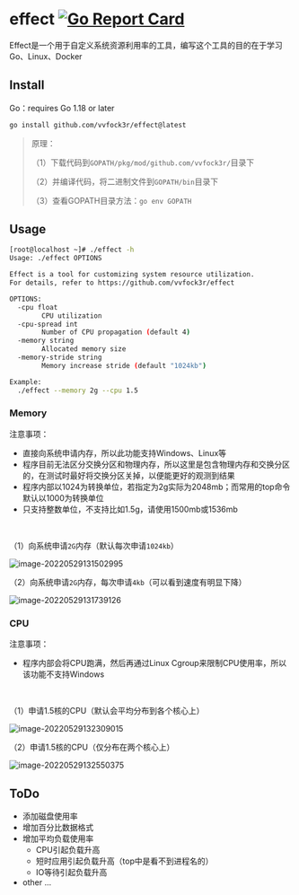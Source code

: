# effect [![Go Report Card](https://goreportcard.com/badge/github.com/vvfock3r/effect)](https://goreportcard.com/report/github.com/vvfock3r/effect)

Effect是一个用于自定义系统资源利用率的工具，编写这个工具的目的在于学习Go、Linux、Docker


## Install

Go：requires Go 1.18 or later

```bash
go install github.com/vvfock3r/effect@latest
```

> 原理：
>
> （1）下载代码到`GOPATH/pkg/mod/github.com/vvfock3r/`目录下
>
> （2）并编译代码，将二进制文件到`GOPATH/bin`目录下
>
> （3）查看GOPATH目录方法：`go env GOPATH`



## Usage

```bash
[root@localhost ~]# ./effect -h
Usage: ./effect OPTIONS 

Effect is a tool for customizing system resource utilization.
For details, refer to https://github.com/vvfock3r/effect

OPTIONS:
  -cpu float
        CPU utilization
  -cpu-spread int
        Number of CPU propagation (default 4)
  -memory string
        Allocated memory size
  -memory-stride string
        Memory increase stride (default "1024kb")

Example:
  ./effect --memory 2g --cpu 1.5
```

### Memory

注意事项：

* 直接向系统申请内存，所以此功能支持Windows、Linux等
* 程序目前无法区分交换分区和物理内存，所以这里是包含物理内存和交换分区的，在测试时最好将交换分区关掉，以便能更好的观测到结果
* 程序内部以1024为转换单位，若指定为2g实际为2048mb；而常用的top命令默认以1000为转换单位
* 只支持整数单位，不支持比如1.5g，请使用1500mb或1536mb

<br />

（1）向系统申请`2G`内存（默认每次申请`1024kb`）

![image-20220529131502995](https://tuchuang-1257805459.cos.ap-shanghai.myqcloud.com/image-20220529131502995.png)

（2）向系统申请`2G`内存，每次申请`4kb`（可以看到速度有明显下降）

![image-20220529131739126](https://tuchuang-1257805459.cos.ap-shanghai.myqcloud.com/image-20220529131739126.png)

### CPU

注意事项：

* 程序内部会将CPU跑满，然后再通过Linux Cgroup来限制CPU使用率，所以该功能不支持Windows

<br />

（1）申请1.5核的CPU（默认会平均分布到各个核心上）

![image-20220529132309015](https://tuchuang-1257805459.cos.ap-shanghai.myqcloud.com/image-20220529132309015.png)

（2）申请1.5核的CPU（仅分布在两个核心上）

![image-20220529132550375](https://tuchuang-1257805459.cos.ap-shanghai.myqcloud.com/image-20220529132550375.png)





## ToDo

* 添加磁盘使用率
* 增加百分比数据格式
* 增加平均负载使用率
  * CPU引起负载升高
  * 短时应用引起负载升高（top中是看不到进程名的）
  * IO等待引起负载升高
* other ...
